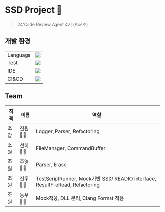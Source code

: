 
# SSD Project 💾
> 24'Code Review Agent 4기 (Ace조)

## 개발 환경

|||
|---|---|
|Language|<img src="https://img.shields.io/badge/C++-00599C?style=flat-square&logo=C%2B%2B&logoColor=white"/>|
|Test|<img src="https://img.shields.io/badge/Google Test-E33332?style=flat-square&logo=TestingLibrary&logoColor=white"/>|
|IDE|<img src="https://img.shields.io/badge/Visual Studio-5C2D91?style=flat-square&logo=Visual Studio&logoColor=white"/>|
|CI&CD|<img src="https://img.shields.io/badge/GitHub-181717?style=flat-square&logo=GitHub&logoColor=white"/>|

## Team

|직책|이름|역할|
|---|---|---|
|조장|진원👨‍💻|Logger, Parser, Refactoring|
|조원|선하👩‍💻|FileManager, CommandBuffer|
|조원|주영👩‍💻|Parser, Erase|
|조원|진우👨‍💻|TestScriptRunner, Mock기반 SSD/ READIO interface, ResultFileRead, Refactoring|
|조원|동우👨‍💻|Mock적용, DLL 분리, Clang Format 적용|
